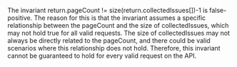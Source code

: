 The invariant return.pageCount != size(return.collectedIssues[])-1 is false-positive. The reason for this is that the invariant assumes a specific relationship between the pageCount and the size of collectedIssues, which may not hold true for all valid requests. The size of collectedIssues may not always be directly related to the pageCount, and there could be valid scenarios where this relationship does not hold. Therefore, this invariant cannot be guaranteed to hold for every valid request on the API.
